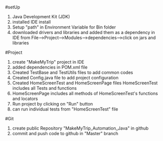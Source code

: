 #setUp 
1) Java Development Kit (JDK) 
2) installed IDE install
3) Setup "path" in Environment Variable for Bin folder
4) downloaded drivers and libraries and added them as a dependency in IDE from File-->Project-->Modules-->dependencies-->click on jars and libraries


#Project 
1) create "MakeMyTrip" project in IDE 
2) added dependencies in POM.xml file 
3) Created TestBase and TestUtils files to add common codes 
4) Created Config.java file to add project configuration 
5) Created HomeScreenTest and HomeScreenPage files HomeScreenTest includes all Tests and functions 
6) HomeScreenPage includes all methods of HomeScreenTest's functions and locators 
7) Run project by clicking on "Run" button 
8) can run individual tests from "HomeScreenTest" file


#Git 
1) create public Repository "MakeMyTrip_Automation_Java" in github
2) commit and push code to github in "Master" branch
